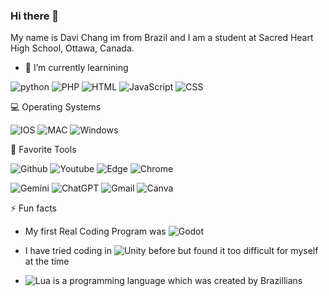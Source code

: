 ### Hi there 👋
My name is Davi Chang im from Brazil and I am a student at Sacred Heart High School, Ottawa, Canada.
- 🌱 I’m currently learnining

![python](https://img.shields.io/badge/Python-FFD43B?style=for-the-badge&logo=python&logoColor=blue)
![PHP](https://img.shields.io/badge/PHP-777BB4?style=for-the-badge&logo=php&logoColor=white)
![HTML](https://img.shields.io/badge/HTML5-E34F26?style=for-the-badge&logo=html5&logoColor=white)
![JavaScript](https://img.shields.io/badge/JavaScript-323330?style=for-the-badge&logo=javascript&logoColor=F7DF1E)
![CSS](https://img.shields.io/badge/CSS3-1572B6?style=for-the-badge&logo=css3&logoColor=white)

💻 Operating Systems

![IOS](https://img.shields.io/badge/iOS-000000?style=for-the-badge&logo=ios&logoColor=white)
![MAC](https://img.shields.io/badge/mac%20os-000000?style=for-the-badge&logo=apple&logoColor=white)
![Windows](https://img.shields.io/badge/Windows-0078D6?style=for-the-badge&logo=windows&logoColor=white)

🔧 Favorite Tools

![Github](https://img.shields.io/badge/GitHub-100000?style=for-the-badge&logo=github&logoColor=white)
![Youtube](https://img.shields.io/badge/YouTube-FF0000?style=for-the-badge&logo=youtube&logoColor=white)
![Edge](https://img.shields.io/badge/Microsoft_Edge-0078D7?style=for-the-badge&logo=Microsoft-edge&logoColor=white)
![Chrome](https://img.shields.io/badge/Google_chrome-4285F4?style=for-the-badge&logo=Google-chrome&logoColor=white)

![Gemini](https://img.shields.io/badge/Gemini-8E75B2?style=for-the-badge&logo=googlebard&logoColor=fff)
![ChatGPT](https://img.shields.io/badge/ChatGPT-74aa9c?style=for-the-badge&logo=openai&logoColor=white)
![Gmail](https://img.shields.io/badge/Gmail-D14836?style=for-the-badge&logo=gmail&logoColor=white)
![Canva](https://img.shields.io/badge/Canva-%2300C4CC.svg?&style=for-the-badge&logo=Canva&logoColor=white)

⚡ Fun facts
- My first Real Coding Program was 
![Godot](https://img.shields.io/badge/Godot-478CBF?style=for-the-badge&logo=GodotEngine&logoColor=white)
- I have tried coding in ![Unity](https://img.shields.io/badge/Unity-100000?style=for-the-badge&logo=unity&logoColor=white) before but found it too difficult for myself at the time

- ![Lua](https://img.shields.io/badge/Lua-2C2D72?style=for-the-badge&logo=lua&logoColor=white) is a programming language which was created by Brazillians 
